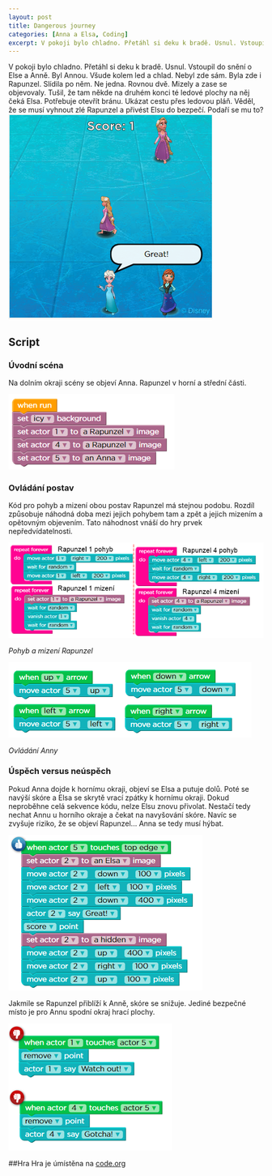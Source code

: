 ```yaml
---
layout: post
title: Dangerous journey
categories: [Anna a Elsa, Coding]
excerpt: V pokoji bylo chladno. Přetáhl si deku k bradě. Usnul. Vstoupil do snění o Else a Anně. Byl Annou. Všude kolem led a chlad. Nebyl zde sám. Byla zde i Rapunzel. Slídila po něm. Ne jedna. Rovnou dvě. Mizely a zase se objevovaly. Tušil, že tam někde na druhém konci té ledové plochy na něj čeká Elsa.
---
```

V pokoji bylo chladno. Přetáhl si deku k bradě. Usnul. Vstoupil do snění o Else a Anně. Byl Annou. Všude kolem led a chlad. Nebyl zde sám. Byla zde i Rapunzel. Slídila po něm. Ne jedna. Rovnou dvě. Mizely a zase se objevovaly. Tušil, že tam někde na druhém konci té ledové plochy na něj čeká Elsa. Potřebuje otevřít bránu. Ukázat cestu přes ledovou pláň. Věděl, že se musí vyhnout zlé Rapunzel a přivést Elsu do bezpečí. Podaří se mu to?
![](/images/EA-dangerous-journey.png)
## Script
### Úvodní scéna
Na dolním okraji scény se objeví Anna. Rapunzel v horní a střední části.

![](/images/EA-dangerous-journey-snippet-01.png)
### Ovládání postav
Kód pro pohyb a mizení obou postav Rapunzel má stejnou podobu. Rozdíl způsobuje náhodná doba mezi jejich pohybem tam a zpět a jejich mizením a opětovným objevením. Tato náhodnost vnáší do hry prvek nepředvídatelnosti. 


![](/images/EA-dangerous-journey-snippet-02.png)

*Pohyb a mizení Rapunzel*

![](/images/EA-dangerous-journey-snippet-03.png)

*Ovládání Anny*

### Úspěch versus neúspěch
Pokud Anna dojde k hornímu okraji, objeví se Elsa a putuje dolů. Poté se navýší skóre a Elsa se skrytě vrací zpátky k hornímu okraji. Dokud neproběhne celá sekvence kódu, nelze Elsu znovu přivolat. Nestačí tedy nechat Annu u horního okraje a čekat na navyšování skóre. Navíc se zvyšuje riziko, že se objeví Rapunzel... Anna se tedy musí hýbat.

![](/images/EA-dangerous-journey-snippet-04.png)

Jakmile se Rapunzel přiblíží k Anně, skóre se snižuje. Jediné bezpečné místo je pro Annu spodní okraj hrací plochy.

![](/images/EA-dangerous-journey-snippet-05.png)

##Hra
Hra je úmístěna na [code.org](https://studio.code.org/projects/infinity/eod1mzE19WdhZu80Of-wnkgn_N9hQ368lkf0X9tnzN4)